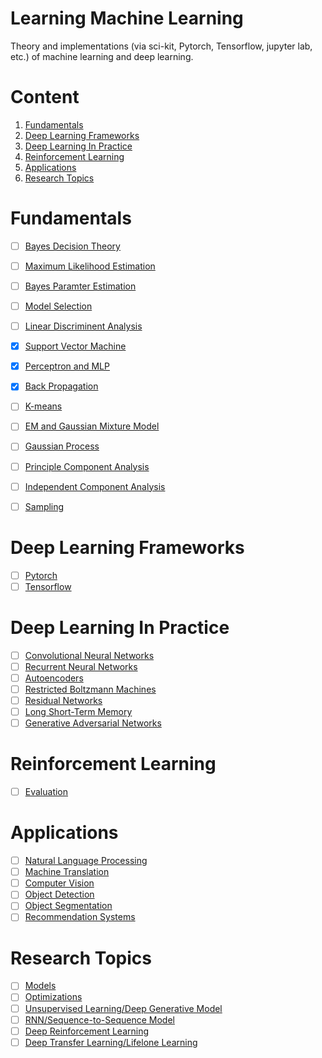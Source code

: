 # Learning Machine Learning
Theory and implementations (via sci-kit, Pytorch, Tensorflow, jupyter lab, etc.) of machine learning and deep learning.
# Content
1. [Fundamentals](https://github.com/sulxxy/Learning_ML#fundamentals)
1. [Deep Learning Frameworks](https://github.com/sulxxy/Learning_ML#deep-learning-frameworks)
1. [Deep Learning In Practice](https://github.com/sulxxy/Learning_ML#deep-learning-in-practice)
1. [Reinforcement Learning](https://github.com/sulxxy/Learning_ML#reinforcement-learning)
1. [Applications](https://github.com/sulxxy/Learning_ML#applications)
1. [Research Topics](https://github.com/sulxxy/Learning_ML#research-topics)

# Fundamentals
- [ ] [Bayes Decision Theory](https://github.com/sulxxy/Learning_ML/tree/master/Basics/BayesDecisionTheory)
- [ ] [Maximum Likelihood Estimation](https://github.com/sulxxy/Learning_ML/tree/master/Basics/MaximumLikelihoodEstimation)
- [ ] [Bayes Paramter Estimation](https://github.com/sulxxy/Learning_ML/tree/master/Basics/BayesParameterEstimation)
- [ ] [Model Selection](https://github.com/sulxxy/Learning_ML/tree/master/Basics/ModelSelection)
- [ ] [Linear Discriminent Analysis](https://github.com/sulxxy/Learning_ML/tree/master/Basics/LDA)
- [x] [Support Vector Machine](https://github.com/sulxxy/Learning_ML/tree/master/Basics/SVM)
- [x] [Perceptron and MLP](https://github.com/sulxxy/Learning_ML/tree/master/Basics/MLP/)
- [x] [Back Propagation](https://github.com/sulxxy/Learning_ML/tree/master/Basics/BackProp/)
- [ ] [K-means](https://github.com/sulxxy/Learning_ML/tree/master/Basics/K-means)
- [ ] [EM and Gaussian Mixture Model](https://github.com/sulxxy/Learning_ML/tree/master/Basics/EM_and_GMM)
- [ ] [Gaussian Process](https://github.com/sulxxy/Learning_ML/tree/master/Basics/GaussianProcess)
- [ ] [Principle Component Analysis](https://github.com/sulxxy/Learning_ML/tree/master/Basics/PCA)
- [ ] [Independent Component Analysis](https://github.com/sulxxy/Learning_ML/tree/master/Basics/ICA)
- [ ] [Sampling](https://github.com/sulxxy/Learning_ML/tree/master/Basics/Sampling)


# Deep Learning Frameworks
- [ ] [Pytorch](https://github.com/sulxxy/Learning_ML/tree/master/Frameworks/Pytorch/pytorch_tutorial.ipynb)
- [ ] [Tensorflow](https://github.com/sulxxy/Learning_ML/tree/master/Frameworks/Tensorflow/)

# Deep Learning In Practice
- [ ] [Convolutional Neural Networks]()
- [ ] [Recurrent Neural Networks]()
- [ ] [Autoencoders]()
- [ ] [Restricted Boltzmann Machines]()
- [ ] [Residual Networks]()
- [ ] [Long Short-Term Memory]()
- [ ] [Generative Adversarial Networks]()

# Reinforcement Learning
- [ ] [Evaluation](https://github.com/sulxxy/Learning_ML/tree/master/ReinforcementLearning)

# Applications
- [ ] [Natural Language Processing]()
- [ ] [Machine Translation]()
- [ ] [Computer Vision]()
- [ ] [Object Detection]()
- [ ] [Object Segmentation]()
- [ ] [Recommendation Systems]()

# Research Topics
- [ ] [Models]()
- [ ] [Optimizations]()
- [ ] [Unsupervised Learning/Deep Generative Model]()
- [ ] [RNN/Sequence-to-Sequence Model]()
- [ ] [Deep Reinforcement Learning]()
- [ ] [Deep Transfer Learning/Lifelone Learning]()
